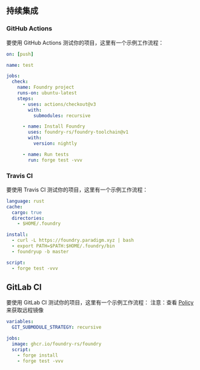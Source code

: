 ## 持续集成

### GitHub Actions

要使用 GitHub Actions 测试你的项目，这里有一个示例工作流程：

```yml
on: [push]

name: test

jobs:
  check:
    name: Foundry project
    runs-on: ubuntu-latest
    steps:
      - uses: actions/checkout@v3
        with:
          submodules: recursive

      - name: Install Foundry
        uses: foundry-rs/foundry-toolchain@v1
        with:
          version: nightly

      - name: Run tests
        run: forge test -vvv
```

### Travis CI

要使用 Travis CI 测试你的项目，这里有一个示例工作流程：

```yml
language: rust
cache:
  cargo: true
  directories:
    - $HOME/.foundry

install:
  - curl -L https://foundry.paradigm.xyz | bash
  - export PATH=$PATH:$HOME/.foundry/bin
  - foundryup -b master

script:
  - forge test -vvv
```

## GitLab CI

要使用 GitLab CI 测试你的项目，这里有一个示例工作流程：
注意：查看 [Policy](https://docs.gitlab.com/runner/executors/docker.html#how-pull-policies-work) 来获取远程镜像

```yml
variables:
  GIT_SUBMODULE_STRATEGY: recursive

jobs:
  image: ghcr.io/foundry-rs/foundry
  script:
    - forge install
    - forge test -vvv
```
